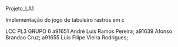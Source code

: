 ﻿Projeto_LA1

Implementação do jogo de tabuleiro rastros em c

LCC PL3
GRUPO 6
a91651 André Luis Ramos Pereira; 
a91639 Afonso Brandao Cruz; 
a91655 Luis Filipe Vieira Rodrigues; 


  

